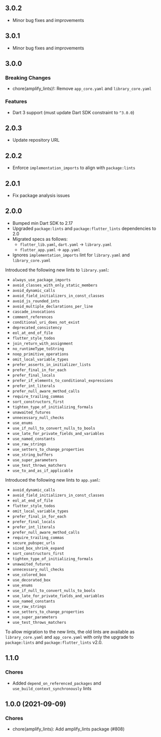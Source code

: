 ## 3.0.2

- Minor bug fixes and improvements

## 3.0.1

- Minor bug fixes and improvements

## 3.0.0

### Breaking Changes
- chore(amplify_lints)!: Remove `app_core.yaml` and `library_core.yaml`

### Features
- Dart 3 support (must update Dart SDK constraint to `^3.0.0`)

## 2.0.3

- Update repository URL

## 2.0.2

- Enforce `implementation_imports` to align with `package:lints`

## 2.0.1

- Fix package analysis issues

## 2.0.0

- Bumped min Dart SDK to 2.17
- Upgraded `package:lints` and `package:flutter_lints` dependencies to 2.0
- Migrated specs as follows:
    - `flutter_lib.yaml`, `dart.yaml` -> `library.yaml`
    - `flutter_app.yaml` -> `app.yaml`
- Ignores `implementation_imports` lint for `library.yaml` and `library_core.yaml`

Introduced the following new lints to `library.yaml`:
  - `always_use_package_imports`
  - `avoid_classes_with_only_static_members`
  - `avoid_dynamic_calls`
  - `avoid_field_initializers_in_const_classes`
  - `avoid_js_rounded_ints`
  - `avoid_multiple_declarations_per_line`
  - `cascade_invocations`
  - `comment_references`
  - `conditional_uri_does_not_exist`
  - `deprecated_consistency`
  - `eol_at_end_of_file`
  - `flutter_style_todos`
  - `join_return_with_assignment`
  - `no_runtimeType_toString`
  - `noop_primitive_operations`
  - `omit_local_variable_types`
  - `prefer_asserts_in_initializer_lists`
  - `prefer_final_in_for_each`
  - `prefer_final_locals`
  - `prefer_if_elements_to_conditional_expressions`
  - `prefer_int_literals`
  - `prefer_null_aware_method_calls`
  - `require_trailing_commas`
  - `sort_constructors_first`
  - `tighten_type_of_initializing_formals`
  - `unawaited_futures`
  - `unnecessary_null_checks`
  - `use_enums`
  - `use_if_null_to_convert_nulls_to_bools`
  - `use_late_for_private_fields_and_variables`
  - `use_named_constants`
  - `use_raw_strings`
  - `use_setters_to_change_properties`
  - `use_string_buffers`
  - `use_super_parameters`
  - `use_test_throws_matchers`
  - `use_to_and_as_if_applicable`
  
Introduced the following new lints to `app.yaml`:
  - `avoid_dynamic_calls`
  - `avoid_field_initializers_in_const_classes`
  - `eol_at_end_of_file`
  - `flutter_style_todos`
  - `omit_local_variable_types`
  - `prefer_final_in_for_each`
  - `prefer_final_locals`
  - `prefer_int_literals`
  - `prefer_null_aware_method_calls`
  - `require_trailing_commas`
  - `secure_pubspec_urls`
  - `sized_box_shrink_expand`
  - `sort_constructors_first`
  - `tighten_type_of_initializing_formals`
  - `unawaited_futures`
  - `unnecessary_null_checks`
  - `use_colored_box`
  - `use_decorated_box`
  - `use_enums`
  - `use_if_null_to_convert_nulls_to_bools`
  - `use_late_for_private_fields_and_variables`
  - `use_named_constants`
  - `use_raw_strings`
  - `use_setters_to_change_properties`
  - `use_super_parameters`
  - `use_test_throws_matchers`

To allow migration to the new lints, the old lints are available as `library_core.yaml` and `app_core.yaml` with only the upgrade to `package:lints` and `package:flutter_lints` v2.0.

## 1.1.0

### Chores

- Added `depend_on_referenced_packages` and `use_build_context_synchronously` lints

## 1.0.0 (2021-09-09)

### Chores

- chore(amplify_lints): Add amplify_lints package (#808)
